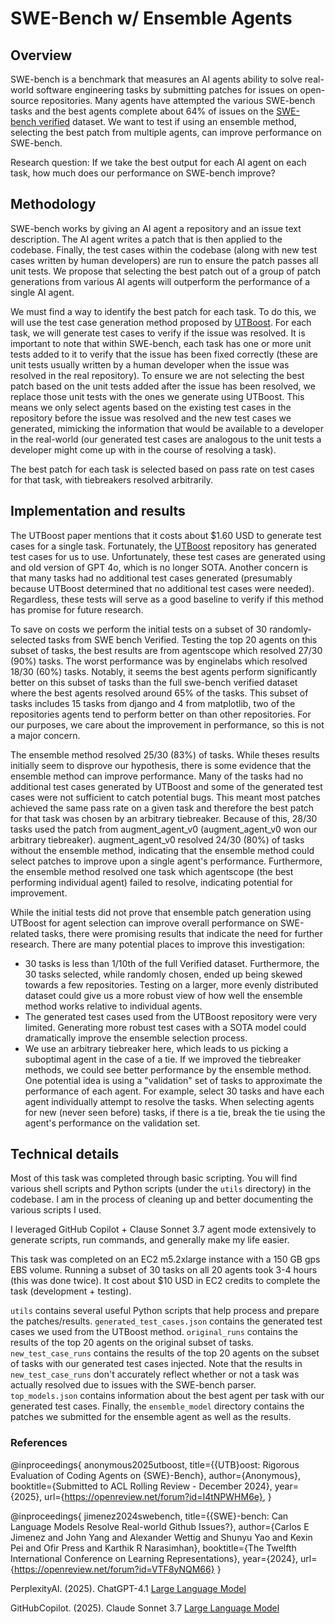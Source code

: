 # SWE-Bench w/ Ensemble Agents

## Overview

SWE-bench is a benchmark that measures an AI agents ability to solve real-world software engineering tasks by submitting patches for issues on open-source repositories. Many agents have attempted the various SWE-bench tasks and the best agents complete about 64% of issues on the [SWE-bench verified](https://www.swebench.com/#verified) dataset. We want to test if using an ensemble method, selecting the best patch from multiple agents, can improve performance on SWE-bench. 

Research question: If we take the best output for each AI agent on each task, how much does our performance on SWE-bench improve?

## Methodology

SWE-bench works by giving an AI agent a repository and an issue text description. The AI agent writes a patch that is then applied to the codebase. Finally, the test cases within the codebase (along with new test cases written by human developers) are run to ensure the patch passes all unit tests. We propose that selecting the best patch out of a group of patch generations from various AI agents will outperform the performance of a single AI agent.

We must find a way to identify the best patch for each task. To do this, we will use the test case generation method proposed by [UTBoost](https://openreview.net/forum?id=I4tNPWHM6e). For each task, we will generate test cases to verify if the issue was resolved. It is important to note that within SWE-bench, each task has one or more unit tests added to it to verify that the issue has been fixed correctly (these are unit tests usually written by a human developer when the issue was resolved in the real repository). To ensure we are not selecting the best patch based on the unit tests added after the issue has been resolved, we replace those unit tests with the ones we generate using UTBoost. This means we only select agents based on the existing test cases in the repository before the issue was resolved and the new test cases we generated, mimicking the information that would be available to a developer in the real-world (our generated test cases are analogous to the unit tests a developer might come up with in the course of resolving a task).

The best patch for each task is selected based on pass rate on test cases for that task, with tiebreakers resolved arbitrarily.

## Implementation and results

The UTBoost paper mentions that it costs about $1.60 USD to generate test cases for a single task. Fortunately, the [UTBoost](https://anonymous.4open.science/r/UTBoost-7224/readme.md) repository has generated test cases for us to use. Unfortunately, these test cases are generated using and old version of GPT 4o, which is no longer SOTA. Another concern is that many tasks had no additional test cases generated (presumably because UTBoost determined that no additional test cases were needed). Regardless, these tests will serve as a good baseline to verify if this method has promise for future research.

To save on costs we perform the initial tests on a subset of 30 randomly-selected tasks from SWE bench Verified. Testing the top 20 agents on this subset of tasks, the best results are from agentscope which resolved 27/30 (90%) tasks. The worst performance was by enginelabs which resolved 18/30 (60%) tasks. Notably, it seems the best agents perform significantly better on this subset of tasks than the full swe-bench verified dataset where the best agents resolved around 65% of the tasks. This subset of tasks includes 15 tasks from django and 4 from matplotlib, two of the repositories agents tend to perform better on than other repositories. For our purposes, we care about the improvement in performance, so this is not a major concern.

The ensemble method resolved 25/30 (83%) of tasks. While theses results initially seem to disprove our hypothesis, there is some evidence that the ensemble method can improve performance. Many of the tasks had no additional test cases generated by UTBoost and some of the generated test cases were not sufficient to catch potential bugs. This meant most patches achieved the same pass rate on a given task and therefore the best patch for that task was chosen by an arbitrary tiebreaker. Because of this, 28/30 tasks used the patch from augment_agent_v0 (augment_agent_v0 won our arbitrary tiebreaker). augment_agent_v0 resolved 24/30 (80%) of tasks without the ensemble method, indicating that the ensemble method could select patches to improve upon a single agent's performance. Furthermore, the ensemble method resolved one task which agentscope (the best performing individual agent) failed to resolve, indicating potential for improvement. 

While the initial tests did not prove that ensemble patch generation using UTBoost for agent selection can improve overall performance on SWE-related tasks, there were promising results that indicate the need for further research. There are many potential places to improve this investigation:
- 30 tasks is less than 1/10th of the full Verified dataset. Furthermore, the 30 tasks selected, while randomly chosen, ended up being skewed towards a few repositories. Testing on a larger, more evenly distributed dataset could give us a more robust view of how well the ensemble method works relative to individual agents.
- The generated test cases used from the UTBoost repository were very limited. Generating more robust test cases with a SOTA model could dramatically improve the ensemble selection process.
- We use an arbitrary tiebreaker here, which leads to us picking a suboptimal agent in the case of a tie. If we improved the tiebreaker methods, we could see better performance by the ensemble method. One potential idea is using a "validation" set of tasks to approximate the performance of each agent. For example, select 30 tasks and have each agent individually attempt to resolve the tasks. When selecting agents for new (never seen before) tasks, if there is a tie, break the tie using the agent's performance on the validation set. 

## Technical details

Most of this task was completed through basic scripting. You will find various shell scripts and Python scripts (under the `utils` directory) in the codebase. I am in the process of cleaning up and better documenting the various scripts I used.

I leveraged GitHub Copilot + Clause Sonnet 3.7 agent mode extensively to generate scripts, run commands, and generally make my life easier. 

This task was completed on an EC2 m5.2xlarge instance with a 150 GB gps EBS volume. Running a subset of 30 tasks on all 20 agents took 3-4 hours (this was done twice). It cost about $10 USD in EC2 credits to complete the task (development + testing).

`utils` contains several useful Python scripts that help process and prepare the patches/results. `generated_test_cases.json` contains the generated test cases we used from the UTBoost method. `original_runs` contains the results of the top 20 agents on the original subset of tasks. `new_test_case_runs` contains the results of the top 20 agents on the subset of tasks with our generated test cases injected. Note that the results in `new_test_case_runs` don't accurately reflect whether or not a task was actually resolved due to issues with the SWE-bench parser. `top_models.json` contains information about the best agent per task with our generated test cases. Finally, the `ensemble_model` directory contains the patches we submitted for the ensemble agent as well as the results.

### References

@inproceedings{
    anonymous2025utboost,
    title={{UTB}oost: Rigorous Evaluation of Coding Agents on {SWE}-Bench},
    author={Anonymous},
    booktitle={Submitted to ACL Rolling Review - December 2024},
    year={2025},
    url={https://openreview.net/forum?id=I4tNPWHM6e},
}

@inproceedings{
    jimenez2024swebench,
    title={{SWE}-bench: Can Language Models Resolve Real-world Github Issues?},
    author={Carlos E Jimenez and John Yang and Alexander Wettig and Shunyu Yao and Kexin Pei and Ofir Press and Karthik R Narasimhan},
    booktitle={The Twelfth International Conference on Learning Representations},
    year={2024},
    url={https://openreview.net/forum?id=VTF8yNQM66}
}

PerplexityAI. (2025). ChatGPT-4.1 [Large Language Model](https://www.perplexity.ai/)

GitHubCopilot. (2025). Claude Sonnet 3.7 [Large Language Model](https://docs.github.com/en/copilot/using-github-copilot/ai-models/using-claude-sonnet-in-github-copilot)